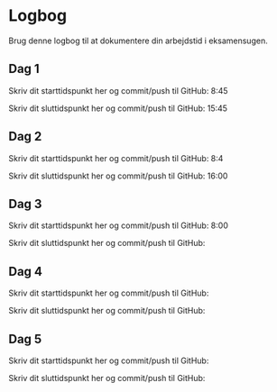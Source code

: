 # Logbog
Brug denne logbog til at dokumentere din arbejdstid i eksamensugen.

## Dag 1
Skriv dit starttidspunkt her og commit/push til GitHub: 8:45

Skriv dit sluttidspunkt her og commit/push til GitHub: 15:45

## Dag 2
Skriv dit starttidspunkt her og commit/push til GitHub: 8:4

Skriv dit sluttidspunkt her og commit/push til GitHub: 16:00

## Dag 3
Skriv dit starttidspunkt her og commit/push til GitHub: 8:00

Skriv dit sluttidspunkt her og commit/push til GitHub: 

## Dag 4
Skriv dit starttidspunkt her og commit/push til GitHub: 

Skriv dit sluttidspunkt her og commit/push til GitHub: 

## Dag 5
Skriv dit starttidspunkt her og commit/push til GitHub: 

Skriv dit sluttidspunkt her og commit/push til GitHub: 
